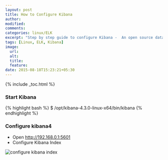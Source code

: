 ```yaml
---
layout: post
title: How to Configure Kibana
author:
modified:
comments:
categories: linux/ELK
excerpt: "Step by step guide to configure Kibana -  An open source data visualization plugin for Elasticsearch."
tags: [Linux, ELK, Kibana]
image:
  url:
  alt:
  title:
  feature:
date: 2015-08-18T15:23:21+05:30
---
```


{% include _toc.html %}

### Start Kibana
{% highlight bash %}
$ /opt/kibana-4.3.0-linux-x64/bin/kibana
{% endhighlight %}

### Configure kibana4

* Open http://192.168.0.1:5601
* Configure Kibana Index

<img alt="configure kibana index" src="https://cloud.githubusercontent.com/assets/1223371/9403671/bc0a6d82-4806-11e5-93cc-158094161735.png">
